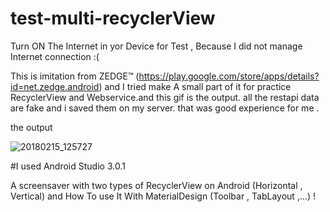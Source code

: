 # test-multi-recyclerView
Turn ON The Internet in yor Device for Test , Because I did not manage Internet connection :(


This is imitation from ZEDGE™ (https://play.google.com/store/apps/details?id=net.zedge.android) and I tried make A small part of it for practice RecyclerView and Webservice.and this gif is the output. all the restapi data are fake and i saved them on my server. that was good experience for me .


the output

![20180215_125727](https://user-images.githubusercontent.com/26750131/36249451-c14434bc-1208-11e8-8f07-563811bc36e0.gif)


#I used Android Studio 3.0.1


A screensaver with two types of RecyclerView on Android (Horizontal , Vertical) and How To use It With MaterialDesign (Toolbar , TabLayout ,...) !
